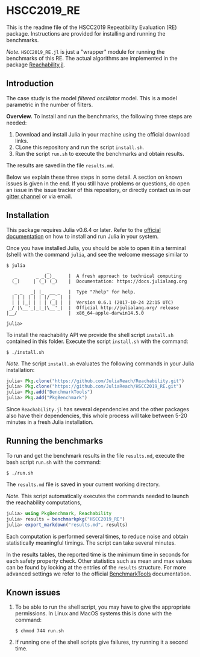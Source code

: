 # HSCC2019_RE

This is the readme file of the HSCC2019 Repeatibility Evaluation (RE) package.
Instructions are provided for installing and running the benchmarks.

*Note.* `HSCC2019_RE.jl` is just a "wrapper" module for running the
benchmarks of this RE. The actual algorithms are implemented in the
package [Reachability.jl](https://github.com/JuliaReach/Reachability.jl).

## Introduction

The case study is the model *filtered oscillator* model. This is a model
parametric in the number of filters.

**Overview.** To install and run the benchmarks, the following three steps are
needed:

1. Download and install Julia in your machine using the official download links.
2. CLone this repository and run the script `install.sh`.
3. Run the script `run.sh` to execute the benchmarks and obtain results.

The results are saved in the file `results.md`.

Below we explain these three steps in some detail. A section on known issues is given
in the end. If you still have problems or questions, do open an issue in the issue
tracker of this repository, or directly contact us in our
[gitter channel](https://gitter.im/JuliaReach/Lobby) or via email.


## Installation

This package requires Julia v0.6.4 or later.
Refer to the [official documentation](https://julialang.org/downloads) on how to
install and run Julia in your system. 

Once you have installed Julia, you should be able to open it in a terminal (shell)
with the command `julia`, and see the welcome message similar to

```
$ julia
               _
   _       _ _(_)_     |  A fresh approach to technical computing
  (_)     | (_) (_)    |  Documentation: https://docs.julialang.org

   _ _   _| |_  __ _   |  Type "?help" for help.
  | | | | | | |/ _` |  |
  | | |_| | | | (_| |  |  Version 0.6.1 (2017-10-24 22:15 UTC)
 _/ |\__'_|_|_|\__'_|  |  Official http://julialang.org/ release
|__/                   |  x86_64-apple-darwin14.5.0

julia>
```

To install the reachability API we provide the shell script `install.sh` contained
in this folder. Execute the script `install.sh` with the command:

```
$ ./install.sh
```

*Note.* The script `install.sh` evaluates the following commands in your Julia installation:

```julia
julia> Pkg.clone("https://github.com/JuliaReach/Reachability.git")
julia> Pkg.clone("https://github.com/JuliaReach/HSCC2019_RE.git")
julia> Pkg.add("BenchmarkTools")
julia> Pkg.add("PkgBenchmark")
```
Since `Reachability.jl` has several dependencies and the other packages also
have their dependencies, this whole process will take between 5-20 minutes in a fresh
Julia installation.

## Running the benchmarks

To run and get the benchmark results in the file `results.md`, execute the
bash script `run.sh` with the command:

```
$ ./run.sh
```

The `results.md` file is saved in your current working directory.

*Note.* This script automatically executes the commands needed to launch the reachability computations,

```julia
julia> using PkgBenchmark, Reachability
julia> results = benchmarkpkg("HSCC2019_RE")
julia> export_markdown("results.md", results)
```
Each computation is performed several times, to reduce noise and obtain
statistically meaningful timings. The script can take several minutes.

In the results tables, the reported time is the minimum time in seconds for each safety property check.
Other statistics such as mean and max values can be found by looking at the entries
of the `results` structure. For more advanced settings we refer to the official
[BenchmarkTools](https://github.com/JuliaCI/BenchmarkTools.jl/blob/master/doc/manual.md) documentation.

## Known issues

1. To be able to run the shell script, you may have to give the appropriate permissions.
   In Linux and MacOS systems this is done with the command:

   ```
   $ chmod 744 run.sh
   ```

2. If running one of the shell scripts give failures, try running it a second time.
